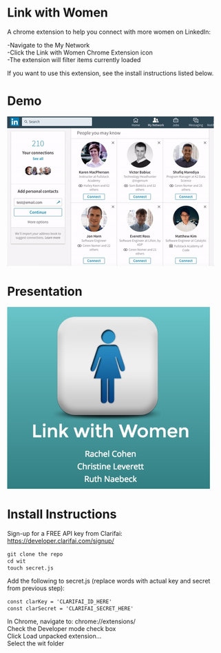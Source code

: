 # Link with Women

A chrome extension to help you connect with more women on LinkedIn:

-Navigate to the My Network<br/>
-Click the Link with Women Chrome Extension icon<br/>
-The extension will filter items currently loaded

If you want to use this extension, see the install instructions listed below.

# Demo

![LinkWithWomen](/readme/Demo.gif?raw=true "My Network")

# Presentation

[![Women in Tech Presentation](/readme/Presentation.jpg)](https://slides.com/ruthnaebeck/linkwithwomen/)

# Install Instructions

Sign-up for a FREE API key from Clarifai:<br/>
https://developer.clarifai.com/signup/

```
git clone the repo
cd wit
touch secret.js
```

Add the following to secret.js (replace words with actual key and secret from previous step):

```
const clarKey = 'CLARIFAI_ID_HERE'
const clarSecret = 'CLARIFAI_SECRET_HERE'
```

In Chrome, navigate to:  chrome://extensions/<br/>
Check the Developer mode check box<br/>
Click Load unpacked extension...<br/>
Select the wit folder<br/>
